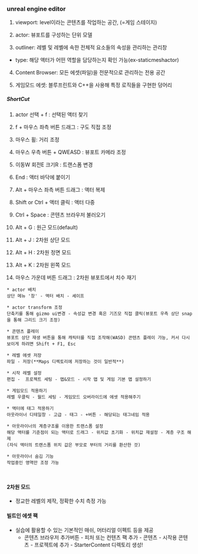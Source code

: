 ### unreal engine editor
1. viewport: level이라는 콘텐츠를 작업하는 공간, (=게임 스테이지)

2. actor: 뷰포트를 구성하는 단위 모델

3. outliner: 레벨 및 레벨에 속한 전체적 요소들의 속성을 관리하는 관리창
  - type: 해당 액터가 어떤 역할을 담당하는지 확인 가능(ex-staticmeshactor)

4. Content Browser: 모든 에셋(파일)을 전문적으로 관리하는 전용 공간

5. 게임모드 에셋: 블루프린트와 C++을 사용해 특정 로직들을 구현한 덩어리



##### ShortCut

1. actor 선택 + f : 선택된 액터 찾기
2. f + 마우스 좌측 버튼 드래그 : 구도 직접 조정
3. 마우스 휠: 거리 조정
4. 마우스 우측 버튼 + QWEASD : 뷰포트 카메라 조정
5. 이동W 회전E 크기R : 트랜스폼 변경
6. End : 액터 바닥에 붙이기
7. Alt + 마우스 좌측 버튼 드래그 : 액터 복제
8. Shift or Ctrl + 액터 클릭 : 액터 다중 
9. Ctrl + Space : 콘텐츠 브라우저 불러오기

10. Alt + G : 원근 모드(default)
11. Alt + J : 2차원 상단 모드
12. Alt + H : 2차원 정면 모드
13. Alt + K : 2차원 왼쪽 모드
14. 마우스 가운데 버튼 드래그 : 2차원 뷰포트에서 치수 재기
```
* actor 배치
상단 메뉴 '창' - 액터 배치 - 셰이프

* actor transform 조정
단축키를 통해 gizmo ui변경 - 속성값 변경 혹은 기즈모 직접 클릭(뷰포트 우측 상단 snap을 통해 그리드 크기 조정)

* 콘텐츠 플레이
뷰포트 상단 재생 버튼을 통해 캐릭터를 직접 조작해(WASD) 콘텐츠 플레이 가능, 커서 다시 보이게 하려면 Shift + F1, Esc

* 레벨 에셋 저장
파일 - 저장(**Maps 디렉토리에 저장하는 것이 일반적**)

* 시작 레벨 설정
편집 -  프로젝트 세팅 - 맵&모드 - 시작 맵 및 게임 기본 맵 설정하기

* 게임모드 적용하기
레벨 우클릭 - 월드 세팅 - 게임모드 오버라이드에 에셋 적용해주기

* 액터에 태그 적용하기
아웃라이너 디테일창 - 고급 - 태그 - +버튼 - 해당되는 태그네임 적용

* 아웃라이너의 계층구조를 이용한 트랜스폼 설정
해당 액터를 기준점이 되는 액터로 드래그 - 위치값 초기화 - 위치값 재설정 - 계층 구조 해제
(자식 액터의 트랜스폼 위치 값은 부모로 부터의 거리를 환산한 것)

* 아웃라이너 숨김 기능
작업중인 영역만 조정 가능



```

#### 2차원 모드
  - 정교한 레벨의 제작, 정확한 수치 측정 가능

#### 빌트인 에셋 팩
- 실습에 활용할 수 있는 기본적인 매쉬, 머터리얼 이펙트 등을 제공
  - 콘텐츠 브라우저 추가버튼 - 피처 또는 컨텐츠 팩 추가 - 콘텐츠 - 시작용 콘텐츠 - 프로젝트에 추가 - StarterContent 디렉토리 생성!
 